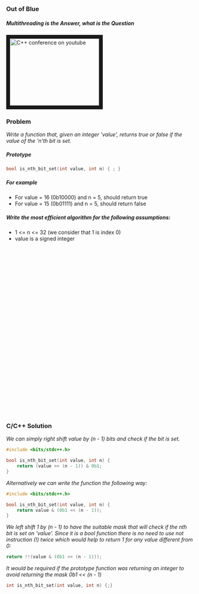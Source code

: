 ### Out of Blue

##### Multithreading is the Answer, what is the Question

<a href="https://www.youtube.com/watch?v=GNw3RXr-VJk
" target="_blank"><img src="http://img.youtube.com/vi/GNw3RXr-VJk/0.jpg"
alt="C++ conference on youtube" width="240" height="180" border="10" /></a>

### Problem

*Write a function that, given an integer 'value', returns true or false if the value of the 'n'th bit is set.*

##### Prototype
```c++
bool is_nth_bit_set(int value, int n) { ; }
```

##### For example
* For value = 16 (0b10000) and n = 5, should return true
* For value = 15 (0b01111) and n = 5, should return false

##### Write the most efficient algorithm for the following assumptions:
* 1 <= n <= 32 (we consider that 1 is index 0)
* value is a signed integer

<pre>




























</pre>


### C/C++ Solution
*We can simply right shift value by (n - 1) bits and check if the bit is set.*

```c++
#include <bits/stdc++.h>

bool is_nth_bit_set(int value, int n) {
    return (value >> (n - 1)) & 0b1;
}
```

*Alternatively we can write the function the following way:*

```c++
#include <bits/stdc++.h>

bool is_nth_bit_set(int value, int n) {
    return value & (0b1 << (n - 1));
}
```
*We left shift 1 by (n - 1) to have the suitable mask that will check if the nth bit is set on 'value'. Since it is a bool function there is no need to use not instruction (!) twice which would help to return 1 for any value different from 0:*
```c++
return !!(value & (0b1 << (n - 1)));
```
*It would be required if the prototype function was returning an integer to avoid returning the mask 0b1 << (n - 1)*
```c++
int is_nth_bit_set(int value, int n) {;}
```
